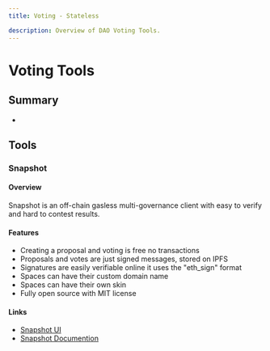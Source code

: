 ```yaml
---
title: Voting - Stateless

description: Overview of DAO Voting Tools.
---
```


# Voting Tools

## Summary
-

## Tools

### Snapshot

#### Overview

Snapshot is an off-chain gasless multi-governance client with easy to verify and hard to contest results.

#### Features

* Creating a proposal and voting is free no transactions
* Proposals and votes are just signed messages, stored on IPFS
* Signatures are easily verifiable online it uses the "eth_sign" format
* Spaces can have their custom domain name
* Spaces can have their own skin
* Fully open source with MIT license

#### Links
* [Snapshot UI](http://snapshot.page/)
* [Snapshot Documention](https://docs.snapshot.org/)
